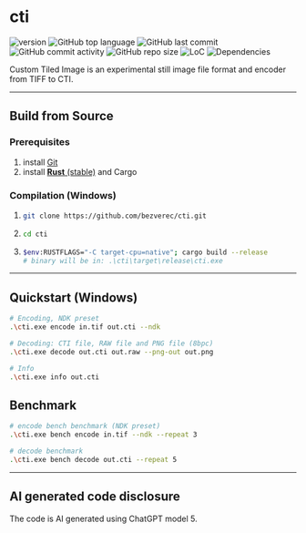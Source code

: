 # cti

![version](https://img.shields.io/badge/dynamic/toml?url=https://raw.githubusercontent.com/bezverec/cti/main/Cargo.toml&query=$.package.version&label=version&prefix=v) ![GitHub top language](https://img.shields.io/github/languages/top/bezverec/cti) ![GitHub last commit](https://img.shields.io/github/last-commit/bezverec/cti) ![GitHub commit activity](https://img.shields.io/github/commit-activity/m/bezverec/cti) ![GitHub repo size](https://img.shields.io/github/repo-size/bezverec/cti) ![LoC](https://tokei.rs/b1/github/bezverec/cti) 
![Dependencies](https://deps.rs/repo/github/bezverec/cti/status.svg)

Custom Tiled Image is an experimental still image file format and encoder from TIFF to CTI.

---

## Build from Source

### Prerequisites
1. install [Git](https://git-scm.com/)
2. install [**Rust** (stable)](https://www.rust-lang.org/tools/install) and Cargo

### Compilation (Windows)   
1. ```bash
   git clone https://github.com/bezverec/cti.git
   ```
2. ```bash
   cd cti
   ```
3. ```bash
   $env:RUSTFLAGS="-C target-cpu=native"; cargo build --release
   # binary will be in: .\cti\target\release\cti.exe
   ```
---
## Quickstart (Windows)
```bash
# Encoding, NDK preset
.\cti.exe encode in.tif out.cti --ndk
```
```bash
# Decoding: CTI file, RAW file and PNG file (8bpc)
.\cti.exe decode out.cti out.raw --png-out out.png
```
```bash
# Info
.\cti.exe info out.cti
```
## Benchmark
```bash
# encode bench benchmark (NDK preset)
.\cti.exe bench encode in.tif --ndk --repeat 3
```
```bash
# decode benchmark
.\cti.exe bench decode out.cti --repeat 5
```
---
## AI generated code disclosure

The code is AI generated using ChatGPT model 5.
